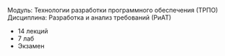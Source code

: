 Модуль: Технологии разработки программного обеспечения (ТРПО)  
Дисциплина: Разработка и анализ требований (РиАТ)  
- 14 лекций
- 7 лаб
- Экзамен